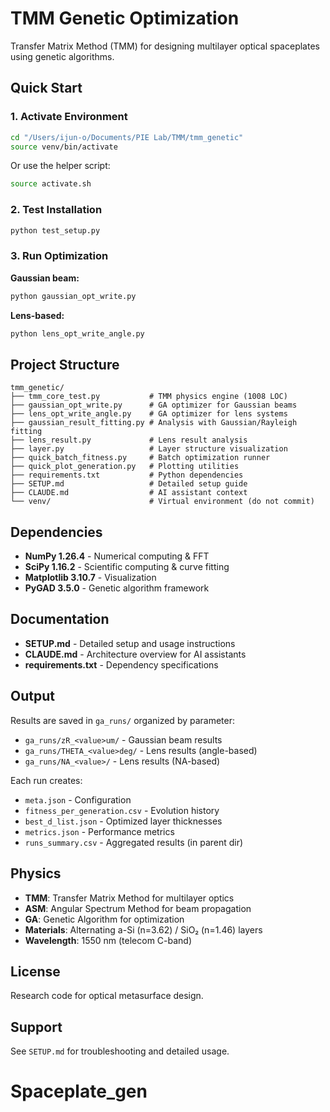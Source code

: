 # TMM Genetic Optimization

Transfer Matrix Method (TMM) for designing multilayer optical spaceplates using genetic algorithms.

## Quick Start

### 1. Activate Environment

```bash
cd "/Users/ijun-o/Documents/PIE Lab/TMM/tmm_genetic"
source venv/bin/activate
```

Or use the helper script:
```bash
source activate.sh
```

### 2. Test Installation

```bash
python test_setup.py
```

### 3. Run Optimization

**Gaussian beam:**
```bash
python gaussian_opt_write.py
```

**Lens-based:**
```bash
python lens_opt_write_angle.py
```

## Project Structure

```
tmm_genetic/
├── tmm_core_test.py           # TMM physics engine (1008 LOC)
├── gaussian_opt_write.py      # GA optimizer for Gaussian beams
├── lens_opt_write_angle.py    # GA optimizer for lens systems
├── gaussian_result_fitting.py # Analysis with Gaussian/Rayleigh fitting
├── lens_result.py             # Lens result analysis
├── layer.py                   # Layer structure visualization
├── quick_batch_fitness.py     # Batch optimization runner
├── quick_plot_generation.py   # Plotting utilities
├── requirements.txt           # Python dependencies
├── SETUP.md                   # Detailed setup guide
├── CLAUDE.md                  # AI assistant context
└── venv/                      # Virtual environment (do not commit)
```

## Dependencies

- **NumPy 1.26.4** - Numerical computing & FFT
- **SciPy 1.16.2** - Scientific computing & curve fitting
- **Matplotlib 3.10.7** - Visualization
- **PyGAD 3.5.0** - Genetic algorithm framework

## Documentation

- **SETUP.md** - Detailed setup and usage instructions
- **CLAUDE.md** - Architecture overview for AI assistants
- **requirements.txt** - Dependency specifications

## Output

Results are saved in `ga_runs/` organized by parameter:
- `ga_runs/zR_<value>um/` - Gaussian beam results
- `ga_runs/THETA_<value>deg/` - Lens results (angle-based)
- `ga_runs/NA_<value>/` - Lens results (NA-based)

Each run creates:
- `meta.json` - Configuration
- `fitness_per_generation.csv` - Evolution history
- `best_d_list.json` - Optimized layer thicknesses
- `metrics.json` - Performance metrics
- `runs_summary.csv` - Aggregated results (in parent dir)

## Physics

- **TMM**: Transfer Matrix Method for multilayer optics
- **ASM**: Angular Spectrum Method for beam propagation
- **GA**: Genetic Algorithm for optimization
- **Materials**: Alternating a-Si (n=3.62) / SiO₂ (n=1.46) layers
- **Wavelength**: 1550 nm (telecom C-band)

## License

Research code for optical metasurface design.

## Support

See `SETUP.md` for troubleshooting and detailed usage.
# Spaceplate_gen
